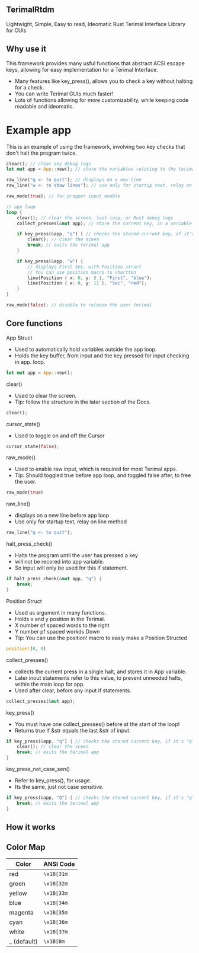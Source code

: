 ## TerimalRtdm
Lightwight, Simple, Easy to read, Ideomatic Rust Terimal Interface Library for CUIs

## Why use it 
This framework provides many usful functions that abstract ACSI escape keys,
allowing for easy implementation for a Terimal Interface. 

- Many features like key_press(), allows you to check a key without halting for a check.
- You can write Terimal GUIs much faster!
- Lots of functions allowing for more customizability, while keeping code readable and ideomatic.

# Example app
This is an example of using the framework,
involving two key checks that don't halt the program twice.
``` rust
clear(); // clear any debug logs
let mut app = App::new(); // store the variables relating to the terimal app

raw_line("q <- to quit"); // displays on a new line
raw_line("w <- to show lines"); // use only for startup text, relay on line method

raw_mode(true); // for propper input enable

// app loop
loop {
    clear(); // clear the screen, last loop, or Rust debug logs
    collect_presses(&mut app); // store the current key, in a variable for the loop

    if key_press(&app, "q") { // checks the stored current key, if it's "q"
        clear(); // clear the sceen
        break; // exits the terimal app
    }

    if key_press(&app, "w") {
        // displays First Sec, with Position struct
        // You can use position macro to shortten
        line(Position { x: 0, y: 5 }, "First", "blue");
        line(Position { x: 0, y: 11 }, "Sec", "red");
    }
}

raw_mode(false); // disable to release the user terimal
```

## Core functions 
App Struct

- Used to automatically hold variables outside the app loop.
- Holds the key buffer, from input and the key pressed for input checking in app. loop.
``` Rust
let mut app = App::new();
```

clear()

- Used to clear the screen.
- Tip: follow the structure in the later section of the Docs.
``` Rust
clear();
```

cursor_state() 

- Used to toggle on and off the Cursor
``` Rust
cursor_state(false);
```

raw_mode()

- Used to enable raw input, which is required for most Terimal apps.
- Tip: Should toggled true before app loop, and toggled false after, to free the user.
``` Rust
raw_mode(true)
```

raw_line()

- displays on a new line before app loop
- Use only for startup text, relay on line method
``` Rust
raw_line("q <- to quit");
```

halt_press_check()

- Halts the program until the user has pressed a key
- will not be recored into app variable.
- So input will only be used for this if statement.
``` Rust
if halt_press_check(&mut app, "q") {
    break;
}
```

Position Struct 

- Used as argument in many functions.
- Holds x and y position in the Terimal.
- X number of spaced words to the right
- Y number pf spaced workds Down
- Tip: You can use the position! macro to easly make a Position Structed
``` Rust
position!(0, 0)
```

collect_presses() 

- collects the current press in a single halt, and stores it in App variable.
- Later inout statements refer to this value, to prevent unneeded halts, within the main loop for app.
- Used after clear, before any input if statements.
``` Rust
collect_presses(&mut app);
```

key_press()

- You must have one collect_presses() before at the start of the loop!
- Returns true if &str equals the last &str of input.
``` Rust
if key_press(&app, "q") { // checks the stored current key, if it's "q"
    clear(); // clear the sceen
    break; // exits the terimal app
}
```

key_press_not_case_sen()

- Refer to key_press(), for usage.
- Its the same, just not case sensitive.
``` Rust
if key_press(&app, "Q") { // checks the stored current key, if it's "q" or "Q"
    break; // exits the terimal app
}
```


## How it works

## Color Map

| Color    | ANSI Code    |
|----------|-------------|
| red      | `\x1B[31m`  |
| green    | `\x1B[32m`  |
| yellow   | `\x1B[33m`  |
| blue     | `\x1B[34m`  |
| magenta  | `\x1B[35m`  |
| cyan     | `\x1B[36m`  |
| white    | `\x1B[37m`  |
| _ (default) | `\x1B[0m`  |

